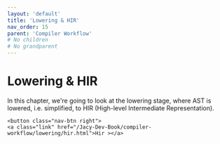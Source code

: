 ```yaml
---
layout: 'default'
title: 'Lowering & HIR'
nav_order: 15
parent: 'Compiler Workflow'
# No children
# No grandparent
---
```


# Lowering & HIR

In this chapter, we're going to look at the lowering stage, where AST is lowered, i.e. simplified, to HIR (High-level Intermediate Representation).
<div class="nav-btn-block">
    
    <button class="nav-btn right">
    <a class="link" href="/Jacy-Dev-Book/compiler-workflow/lowering/hir.html">Hir ></a>
</button>

</div>
